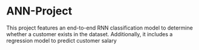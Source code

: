 # ANN-Project

This project features an end-to-end RNN classification model to determine whether a customer exists in the dataset. Additionally, it includes a regression model to predict customer salary
